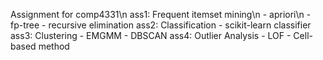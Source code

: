 Assignment for comp4331\n
ass1: Frequent itemset mining\n
	- apriori\n
	- fp-tree
	- recursive elimination
ass2: Classification 
	- scikit-learn classifier
ass3: Clustering
	- EMGMM
	- DBSCAN
ass4: Outlier Analysis
	- LOF
	- Cell-based method
